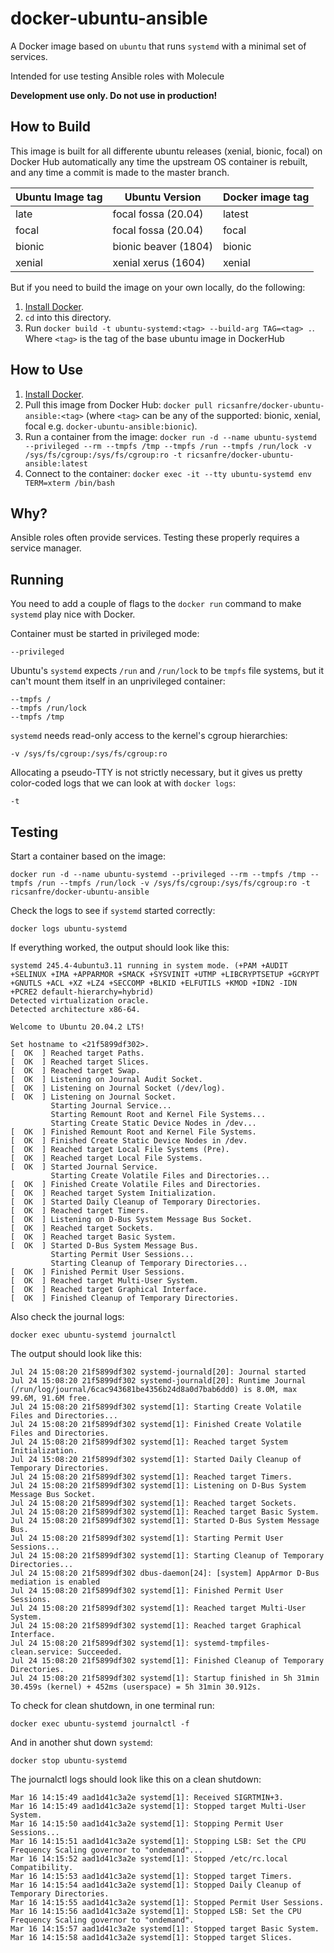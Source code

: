 # docker-ubuntu-ansible

A Docker image based on `ubuntu` that runs `systemd` with a minimal set of
services.

Intended for use testing Ansible roles with Molecule

**Development use only. Do not use in production!**


## How to Build

This image is built for all differente ubuntu releases (xenial, bionic, focal) on Docker Hub automatically any time the upstream OS container is rebuilt, and any time a commit is made to the master branch.

|Ubuntu Image tag |Ubuntu Version        |Docker image tag|
|-----------------|--------------------- |----------------|
|late             |focal fossa (20.04)   |latest          |
|focal            |focal fossa (20.04)   |focal           |
|bionic           |bionic beaver (1804)  |bionic          |
|xenial           |xenial xerus (1604)   |xenial          |


But if you need to build the image on your own locally, do the following:

  1. [Install Docker](https://docs.docker.com/install/).
  2. `cd` into this directory.
  3. Run `docker build -t ubuntu-systemd:<tag> --build-arg TAG=<tag> .`. Where `<tag>` is the tag of the base ubuntu image in DockerHub


## How to Use

  1. [Install Docker](https://docs.docker.com/engine/installation/).
  2. Pull this image from Docker Hub: `docker pull ricsanfre/docker-ubuntu-ansible:<tag>` (where `<tag>` can be any of the supported: bionic, xenial, focal e.g. `docker-ubuntu-ansible:bionic`).
  3. Run a container from the image: `docker run -d --name ubuntu-systemd --privileged --rm --tmpfs /tmp --tmpfs /run --tmpfs /run/lock -v /sys/fs/cgroup:/sys/fs/cgroup:ro -t ricsanfre/docker-ubuntu-ansible:latest` 
  4. Connect to the container: `docker exec -it --tty ubuntu-systemd env TERM=xterm /bin/bash`


## Why?

Ansible roles often provide services. Testing these properly requires a service manager.

## Running

You need to add a couple of flags to the `docker run` command to make `systemd`
play nice with Docker.

Container must be started in privileged mode:

    --privileged

Ubuntu's `systemd` expects `/run` and `/run/lock` to be `tmpfs` file systems,
but it can't mount them itself in an unprivileged container:

    --tmpfs /
    --tmpfs /run/lock
    --tmpfs /tmp

`systemd` needs read-only access to the kernel's cgroup hierarchies:

    -v /sys/fs/cgroup:/sys/fs/cgroup:ro

Allocating a pseudo-TTY is not strictly necessary, but it gives us pretty
color-coded logs that we can look at with `docker logs`:

    -t

## Testing

Start a container based on the image:

    docker run -d --name ubuntu-systemd --privileged --rm --tmpfs /tmp --tmpfs /run --tmpfs /run/lock -v /sys/fs/cgroup:/sys/fs/cgroup:ro -t ricsanfre/docker-ubuntu-ansible

Check the logs to see if `systemd` started correctly:

    docker logs ubuntu-systemd

If everything worked, the output should look like this:

    systemd 245.4-4ubuntu3.11 running in system mode. (+PAM +AUDIT +SELINUX +IMA +APPARMOR +SMACK +SYSVINIT +UTMP +LIBCRYPTSETUP +GCRYPT +GNUTLS +ACL +XZ +LZ4 +SECCOMP +BLKID +ELFUTILS +KMOD +IDN2 -IDN +PCRE2 default-hierarchy=hybrid)
    Detected virtualization oracle.
    Detected architecture x86-64.
 
    Welcome to Ubuntu 20.04.2 LTS!

    Set hostname to <21f5899df302>.
    [  OK  ] Reached target Paths.
    [  OK  ] Reached target Slices.
    [  OK  ] Reached target Swap.
    [  OK  ] Listening on Journal Audit Socket.
    [  OK  ] Listening on Journal Socket (/dev/log).
    [  OK  ] Listening on Journal Socket.
             Starting Journal Service...
             Starting Remount Root and Kernel File Systems...
             Starting Create Static Device Nodes in /dev...
    [  OK  ] Finished Remount Root and Kernel File Systems.
    [  OK  ] Finished Create Static Device Nodes in /dev.
    [  OK  ] Reached target Local File Systems (Pre).
    [  OK  ] Reached target Local File Systems.
    [  OK  ] Started Journal Service.
             Starting Create Volatile Files and Directories...
    [  OK  ] Finished Create Volatile Files and Directories.
    [  OK  ] Reached target System Initialization.
    [  OK  ] Started Daily Cleanup of Temporary Directories.
    [  OK  ] Reached target Timers.
    [  OK  ] Listening on D-Bus System Message Bus Socket.
    [  OK  ] Reached target Sockets.
    [  OK  ] Reached target Basic System.
    [  OK  ] Started D-Bus System Message Bus.
             Starting Permit User Sessions...
             Starting Cleanup of Temporary Directories...
    [  OK  ] Finished Permit User Sessions.
    [  OK  ] Reached target Multi-User System.
    [  OK  ] Reached target Graphical Interface.
    [  OK  ] Finished Cleanup of Temporary Directories.

Also check the journal logs:

    docker exec ubuntu-systemd journalctl

The output should look like this:

    Jul 24 15:08:20 21f5899df302 systemd-journald[20]: Journal started
    Jul 24 15:08:20 21f5899df302 systemd-journald[20]: Runtime Journal (/run/log/journal/6cac943681be4356b24d8a0d7bab6dd0) is 8.0M, max 99.6M, 91.6M free.
    Jul 24 15:08:20 21f5899df302 systemd[1]: Starting Create Volatile Files and Directories...
    Jul 24 15:08:20 21f5899df302 systemd[1]: Finished Create Volatile Files and Directories.
    Jul 24 15:08:20 21f5899df302 systemd[1]: Reached target System Initialization.
    Jul 24 15:08:20 21f5899df302 systemd[1]: Started Daily Cleanup of Temporary Directories.
    Jul 24 15:08:20 21f5899df302 systemd[1]: Reached target Timers.
    Jul 24 15:08:20 21f5899df302 systemd[1]: Listening on D-Bus System Message Bus Socket.
    Jul 24 15:08:20 21f5899df302 systemd[1]: Reached target Sockets.
    Jul 24 15:08:20 21f5899df302 systemd[1]: Reached target Basic System.
    Jul 24 15:08:20 21f5899df302 systemd[1]: Started D-Bus System Message Bus.
    Jul 24 15:08:20 21f5899df302 systemd[1]: Starting Permit User Sessions...
    Jul 24 15:08:20 21f5899df302 systemd[1]: Starting Cleanup of Temporary Directories...
    Jul 24 15:08:20 21f5899df302 dbus-daemon[24]: [system] AppArmor D-Bus mediation is enabled
    Jul 24 15:08:20 21f5899df302 systemd[1]: Finished Permit User Sessions.
    Jul 24 15:08:20 21f5899df302 systemd[1]: Reached target Multi-User System.
    Jul 24 15:08:20 21f5899df302 systemd[1]: Reached target Graphical Interface.
    Jul 24 15:08:20 21f5899df302 systemd[1]: systemd-tmpfiles-clean.service: Succeeded.
    Jul 24 15:08:20 21f5899df302 systemd[1]: Finished Cleanup of Temporary Directories.
    Jul 24 15:08:20 21f5899df302 systemd[1]: Startup finished in 5h 31min 30.459s (kernel) + 452ms (userspace) = 5h 31min 30.912s.

To check for clean shutdown, in one terminal run:

    docker exec ubuntu-systemd journalctl -f

And in another shut down `systemd`:

    docker stop ubuntu-systemd

The journalctl logs should look like this on a clean shutdown:

    Mar 16 14:15:49 aad1d41c3a2e systemd[1]: Received SIGRTMIN+3.
    Mar 16 14:15:49 aad1d41c3a2e systemd[1]: Stopped target Multi-User System.
    Mar 16 14:15:50 aad1d41c3a2e systemd[1]: Stopping Permit User Sessions...
    Mar 16 14:15:51 aad1d41c3a2e systemd[1]: Stopping LSB: Set the CPU Frequency Scaling governor to "ondemand"...
    Mar 16 14:15:52 aad1d41c3a2e systemd[1]: Stopped /etc/rc.local Compatibility.
    Mar 16 14:15:53 aad1d41c3a2e systemd[1]: Stopped target Timers.
    Mar 16 14:15:54 aad1d41c3a2e systemd[1]: Stopped Daily Cleanup of Temporary Directories.
    Mar 16 14:15:55 aad1d41c3a2e systemd[1]: Stopped Permit User Sessions.
    Mar 16 14:15:56 aad1d41c3a2e systemd[1]: Stopped LSB: Set the CPU Frequency Scaling governor to "ondemand".
    Mar 16 14:15:57 aad1d41c3a2e systemd[1]: Stopped target Basic System.
    Mar 16 14:15:58 aad1d41c3a2e systemd[1]: Stopped target Slices.
